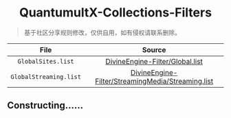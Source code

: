 <h1 align='center'>QuantumultX-Collections-Filters</h1>

> 基于社区分享规则修改，仅供自用，如有侵权请联系删除。

|File|Source|
|:---:|:---:|
|`GlobalSites.list`| [DivineEngine-Filter/Global.list](https://raw.githubusercontent.com/DivineEngine/Profiles/master/Quantumult/Filter/Global.list)|
|`GlobalStreaming.list`| [DivineEngine-Filter/StreamingMedia/Streaming.list](https://raw.githubusercontent.com/DivineEngine/Profiles/master/Quantumult/Filter/StreamingMedia/Streaming.list)|

## Constructing......
